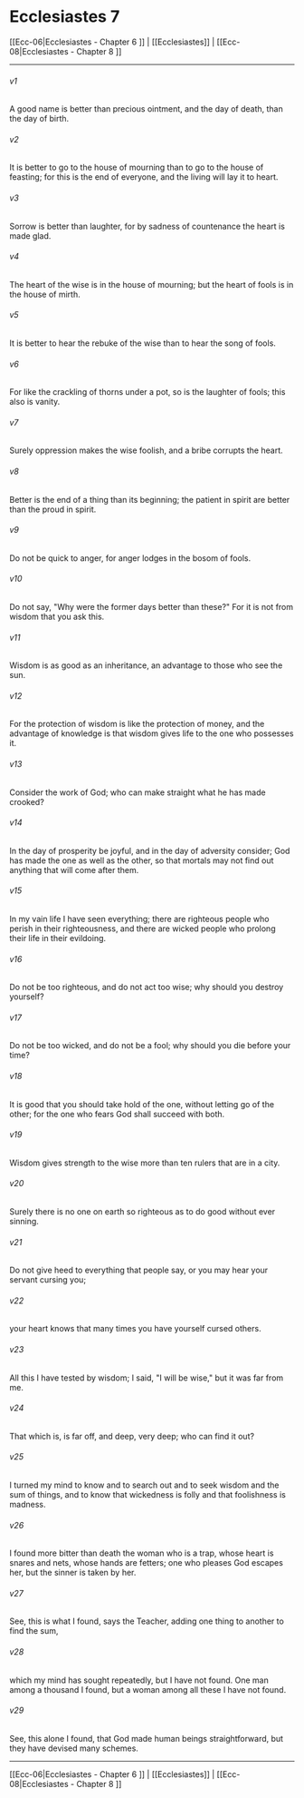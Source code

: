 # Ecclesiastes 7

[[Ecc-06|Ecclesiastes - Chapter 6 ]] | [[Ecclesiastes]] | [[Ecc-08|Ecclesiastes - Chapter 8 ]]
***

###### v1
A good name is better than precious ointment, and the day of death, than the day of birth.
###### v2
It is better to go to the house of mourning than to go to the house of feasting; for this is the end of everyone, and the living will lay it to heart.
###### v3
Sorrow is better than laughter, for by sadness of countenance the heart is made glad.
###### v4
The heart of the wise is in the house of mourning; but the heart of fools is in the house of mirth.
###### v5
It is better to hear the rebuke of the wise than to hear the song of fools.
###### v6
For like the crackling of thorns under a pot, so is the laughter of fools; this also is vanity.
###### v7
Surely oppression makes the wise foolish, and a bribe corrupts the heart.
###### v8
Better is the end of a thing than its beginning; the patient in spirit are better than the proud in spirit.
###### v9
Do not be quick to anger, for anger lodges in the bosom of fools.
###### v10
Do not say, "Why were the former days better than these?" For it is not from wisdom that you ask this.
###### v11
Wisdom is as good as an inheritance, an advantage to those who see the sun.
###### v12
For the protection of wisdom is like the protection of money, and the advantage of knowledge is that wisdom gives life to the one who possesses it.
###### v13
Consider the work of God; who can make straight what he has made crooked?
###### v14
In the day of prosperity be joyful, and in the day of adversity consider; God has made the one as well as the other, so that mortals may not find out anything that will come after them.
###### v15
In my vain life I have seen everything; there are righteous people who perish in their righteousness, and there are wicked people who prolong their life in their evildoing.
###### v16
Do not be too righteous, and do not act too wise; why should you destroy yourself?
###### v17
Do not be too wicked, and do not be a fool; why should you die before your time?
###### v18
It is good that you should take hold of the one, without letting go of the other; for the one who fears God shall succeed with both.
###### v19
Wisdom gives strength to the wise more than ten rulers that are in a city.
###### v20
Surely there is no one on earth so righteous as to do good without ever sinning.
###### v21
Do not give heed to everything that people say, or you may hear your servant cursing you;
###### v22
your heart knows that many times you have yourself cursed others.
###### v23
All this I have tested by wisdom; I said, "I will be wise," but it was far from me.
###### v24
That which is, is far off, and deep, very deep; who can find it out?
###### v25
I turned my mind to know and to search out and to seek wisdom and the sum of things, and to know that wickedness is folly and that foolishness is madness.
###### v26
I found more bitter than death the woman who is a trap, whose heart is snares and nets, whose hands are fetters; one who pleases God escapes her, but the sinner is taken by her.
###### v27
See, this is what I found, says the Teacher, adding one thing to another to find the sum,
###### v28
which my mind has sought repeatedly, but I have not found. One man among a thousand I found, but a woman among all these I have not found.
###### v29
See, this alone I found, that God made human beings straightforward, but they have devised many schemes.

***

[[Ecc-06|Ecclesiastes - Chapter 6 ]] | [[Ecclesiastes]] | [[Ecc-08|Ecclesiastes - Chapter 8 ]]
